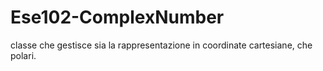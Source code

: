 # Ese102-ComplexNumber
classe che gestisce sia la rappresentazione in coordinate cartesiane, che polari.
